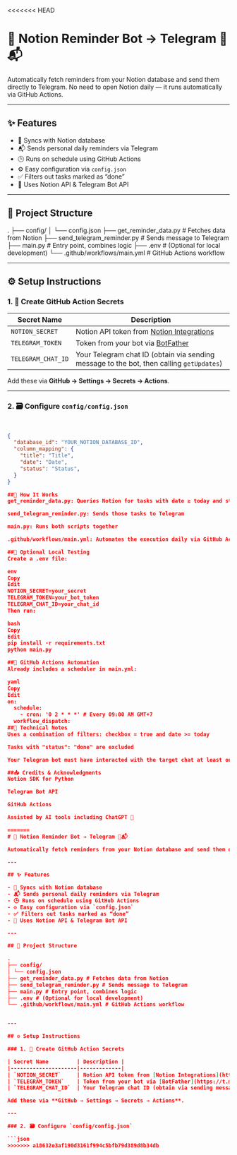 <<<<<<< HEAD
# 🧠 Notion Reminder Bot → Telegram 📅📬

Automatically fetch reminders from your Notion database and send them directly to Telegram. No need to open Notion daily — it runs automatically via GitHub Actions.

---

## ✨ Features

- 🔄 Syncs with Notion database
- 📬 Sends personal daily reminders via Telegram
- 🕒 Runs on schedule using GitHub Actions
- ⚙️ Easy configuration via `config.json`
- ✅ Filters out tasks marked as “done”
- 🔐 Uses Notion API & Telegram Bot API

---

## 🧱 Project Structure

.
├── config/
│ └── config.json
├── get_reminder_data.py # Fetches data from Notion
├── send_telegram_reminder.py # Sends message to Telegram
├── main.py # Entry point, combines logic
├── .env # (Optional for local development)
└── .github/workflows/main.yml # GitHub Actions workflow


---

## ⚙️ Setup Instructions

### 1. 🔑 Create GitHub Action Secrets

| Secret Name         | Description |
|---------------------|-------------|
| `NOTION_SECRET`     | Notion API token from [Notion Integrations](https://www.notion.so/my-integrations) |
| `TELEGRAM_TOKEN`    | Token from your bot via [BotFather](https://t.me/BotFather) |
| `TELEGRAM_CHAT_ID`  | Your Telegram chat ID (obtain via sending message to the bot, then calling `getUpdates`) |

Add these via **GitHub → Settings → Secrets → Actions**.

---

### 2. 🗃️ Configure `config/config.json`

```json


{
  "database_id": "YOUR_NOTION_DATABASE_ID",
  "column_mapping": {
    "title": "Title",
    "date": "Date",
    "status": "Status",
  }
}

##🚀 How It Works
get_reminder_data.py: Queries Notion for tasks with date ≥ today and status ≠ "done"

send_telegram_reminder.py: Sends those tasks to Telegram

main.py: Runs both scripts together

.github/workflows/main.yml: Automates the execution daily via GitHub Actions

##🧪 Optional Local Testing
Create a .env file:

env
Copy
Edit
NOTION_SECRET=your_secret
TELEGRAM_TOKEN=your_bot_token
TELEGRAM_CHAT_ID=your_chat_id
Then run:

bash
Copy
Edit
pip install -r requirements.txt
python main.py

##📆 GitHub Actions Automation
Already includes a scheduler in main.yml:

yaml
Copy
Edit
on:
  schedule:
    - cron: '0 2 * * *' # Every 09:00 AM GMT+7
  workflow_dispatch:
##🧩 Technical Notes
Uses a combination of filters: checkbox = true and date >= today

Tasks with "status": "done" are excluded

Your Telegram bot must have interacted with the target chat at least once

##📥 Credits & Acknowledgments
Notion SDK for Python

Telegram Bot API

GitHub Actions

Assisted by AI tools including ChatGPT 🤖

=======
# 🧠 Notion Reminder Bot → Telegram 📅📬

Automatically fetch reminders from your Notion database and send them directly to Telegram. No need to open Notion daily — it runs automatically via GitHub Actions.

---

## ✨ Features

- 🔄 Syncs with Notion database
- 📬 Sends personal daily reminders via Telegram
- 🕒 Runs on schedule using GitHub Actions
- ⚙️ Easy configuration via `config.json`
- ✅ Filters out tasks marked as “done”
- 🔐 Uses Notion API & Telegram Bot API

---

## 🧱 Project Structure

.
├── config/
│ └── config.json
├── get_reminder_data.py # Fetches data from Notion
├── send_telegram_reminder.py # Sends message to Telegram
├── main.py # Entry point, combines logic
├── .env # (Optional for local development)
└── .github/workflows/main.yml # GitHub Actions workflow


---

## ⚙️ Setup Instructions

### 1. 🔑 Create GitHub Action Secrets

| Secret Name         | Description |
|---------------------|-------------|
| `NOTION_SECRET`     | Notion API token from [Notion Integrations](https://www.notion.so/my-integrations) |
| `TELEGRAM_TOKEN`    | Token from your bot via [BotFather](https://t.me/BotFather) |
| `TELEGRAM_CHAT_ID`  | Your Telegram chat ID (obtain via sending message to the bot, then calling `getUpdates`) |

Add these via **GitHub → Settings → Secrets → Actions**.

---

### 2. 🗃️ Configure `config/config.json`

```json
>>>>>>> a18632e3af190d3161f994c5bfb79d389d8b34db
